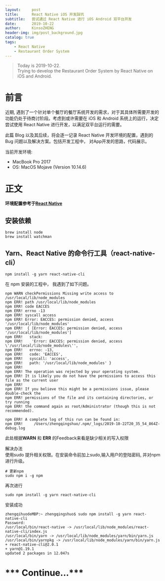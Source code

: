 ```yaml
---
layout:     post
title:      React Native iOS 开发踩坑
subtitle:   尝试通过 React Native 进行 iOS Android 双平台开发
date:       2019-10-22
author:     KinsoZHENG
header-img: img/post_background.jpg
catalog: true
tags:
    - React Native
    - Restaurant Order System
---
```

>Today is 2019-10-22. <br>
 Trying to develop the Restaurant Order System by React Native on iOS and 
  Android. <br>
 



# 前言

近期, 遇到了一个针对单个餐厅的餐厅系统开发的需求，对于其具体所需要开发的功能仍处于待商讨阶段。考虑到或许需要在
 iOS 和 Android 系统上的运行，决定尝试使用 React Native 进行开发，以满足双平台运行的需要。<br>
 
 
此篇 Blog 以及其后续，将会逐一记录 React Native 开发环境的配置，遇到的Bug 问题以及解决方案。包括开发工程中，
对App开发的思路，代码展示。<br>

当前开发环境:

- MacBook Pro 2017
- OS: MacOS Mojave (Version 10.14.6)


# 正文

**环境配置参考于[**React Native**](https://reactnative.cn/docs/getting-started.html)**

## 安装依赖

```shell
brew install node
brew install watchman
```

## Yarn、React Native 的命令行工具（react-native-cli）
```shell
npm install -g yarn react-native-cli
```

在 npm 安装的工程中， 我遇到了如下问题。

```npm
npm WARN checkPermissions Missing write access to /usr/local/lib/node_modules
npm ERR! path /usr/local/lib/node_modules
npm ERR! code EACCES
npm ERR! errno -13
npm ERR! syscall access
npm ERR! Error: EACCES: permission denied, access '/usr/local/lib/node_modules'
npm ERR!  { [Error: EACCES: permission denied, access '/usr/local/lib/node_modules']
npm ERR!   stack:
npm ERR!    'Error: EACCES: permission denied, access \'/usr/local/lib/node_modules\'',
npm ERR!   errno: -13,
npm ERR!   code: 'EACCES',
npm ERR!   syscall: 'access',
npm ERR!   path: '/usr/local/lib/node_modules' }
npm ERR! 
npm ERR! The operation was rejected by your operating system.
npm ERR! It is likely you do not have the permissions to access this file as the current user
npm ERR! 
npm ERR! If you believe this might be a permissions issue, please double-check the
npm ERR! permissions of the file and its containing directories, or try running
npm ERR! the command again as root/Administrator (though this is not recommended).

npm ERR! A complete log of this run can be found in:
npm ERR!     /Users/zhengqingshuo/.npm/_logs/2019-10-22T20_35_54_864Z-debug.log
```

此处根据**WARN** 和 **ERR** 的Feedback来看是缺少相关的写入权限

解决办法<br>
使用sudo 提升相关权限。在安装命令前加上sudo,输入用户的登陆密码, 并对npm 进行升级。

```shell
# 更新npm
sudo npm i -g npm

```

再次进行
```shell
sudo npm install -g yarn react-native-cli
```
安装成功
```shell
zhengqihuodeMBP:~ zhengqingshuo$ sudo npm install -g yarn react-native-cli
Password:
/usr/local/bin/react-native -> /usr/local/lib/node_modules/react-native-cli/index.js
/usr/local/bin/yarn -> /usr/local/lib/node_modules/yarn/bin/yarn.js
/usr/local/bin/yarnpkg -> /usr/local/lib/node_modules/yarn/bin/yarn.js
+ react-native-cli@2.0.1
+ yarn@1.19.1
updated 2 packages in 12.047s
```





# *** Continue...***


